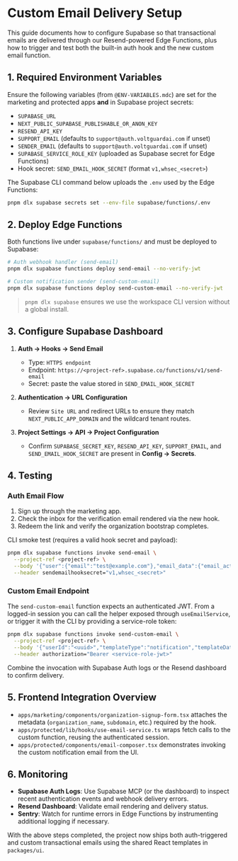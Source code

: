 # Custom Email Delivery Setup

This guide documents how to configure Supabase so that transactional emails
are delivered through our Resend-powered Edge Functions, plus how to trigger
and test both the built-in auth hook and the new custom email function.

## 1. Required Environment Variables

Ensure the following variables (from `@ENV-VARIABLES.mdc`) are set for the
marketing and protected apps **and** in Supabase project secrets:

- `SUPABASE_URL`
- `NEXT_PUBLIC_SUPABASE_PUBLISHABLE_OR_ANON_KEY`
- `RESEND_API_KEY`
- `SUPPORT_EMAIL` (defaults to `support@auth.voltguardai.com` if unset)
- `SENDER_EMAIL` (defaults to `support@auth.voltguardai.com` if unset)
- `SUPABASE_SERVICE_ROLE_KEY` (uploaded as Supabase secret for Edge Functions)
- Hook secret: `SEND_EMAIL_HOOK_SECRET` (format `v1,whsec_<secret>`)

The Supabase CLI command below uploads the `.env` used by the Edge Functions:

```bash
pnpm dlx supabase secrets set --env-file supabase/functions/.env
```

## 2. Deploy Edge Functions

Both functions live under `supabase/functions/` and must be deployed to
Supabase:

```bash
# Auth webhook handler (send-email)
pnpm dlx supabase functions deploy send-email --no-verify-jwt

# Custom notification sender (send-custom-email)
pnpm dlx supabase functions deploy send-custom-email --no-verify-jwt
```

> `pnpm dlx supabase` ensures we use the workspace CLI version without a
> global install.

## 3. Configure Supabase Dashboard

1. **Auth → Hooks → Send Email**
   - Type: `HTTPS endpoint`
   - Endpoint: `https://<project-ref>.supabase.co/functions/v1/send-email`
   - Secret: paste the value stored in `SEND_EMAIL_HOOK_SECRET`

2. **Authentication → URL Configuration**
   - Review `Site URL` and redirect URLs to ensure they match
     `NEXT_PUBLIC_APP_DOMAIN` and the wildcard tenant routes.

3. **Project Settings → API → Project Configuration**
   - Confirm `SUPABASE_SECRET_KEY`, `RESEND_API_KEY`, `SUPPORT_EMAIL`, and
     `SEND_EMAIL_HOOK_SECRET` are present in **Config → Secrets**.

## 4. Testing

### Auth Email Flow

1. Sign up through the marketing app.
2. Check the inbox for the verification email rendered via the new hook.
3. Redeem the link and verify the organization bootstrap completes.

CLI smoke test (requires a valid hook secret and payload):

```bash
pnpm dlx supabase functions invoke send-email \
  --project-ref <project-ref> \
  --body '{"user":{"email":"test@example.com"},"email_data":{"email_action_type":"signup","token":"123456","token_hash":"fakehash","redirect_to":"https://app.example.com"}}' \
  --header sendemailhooksecret="v1,whsec_<secret>"
```

### Custom Email Endpoint

The `send-custom-email` function expects an authenticated JWT. From a logged-in
session you can call the helper exposed through `useEmailService`, or trigger it
with the CLI by providing a service-role token:

```bash
pnpm dlx supabase functions invoke send-custom-email \
  --project-ref <project-ref> \
  --body '{"userId":"<uuid>","templateType":"notification","templateData":{"title":"Important Update","message":"New features are live!","actionUrl":"https://yourapp.com/dashboard","actionText":"View Dashboard"}}' \
  --header authorization="Bearer <service-role-jwt>"
```

Combine the invocation with Supabase Auth logs or the Resend dashboard to
confirm delivery.

## 5. Frontend Integration Overview

- `apps/marketing/components/organization-signup-form.tsx` attaches the metadata
  (`organization_name`, `subdomain`, etc.) required by the hook.
- `apps/protected/lib/hooks/use-email-service.ts` wraps fetch calls to the
  custom function, reusing the authenticated session.
- `apps/protected/components/email-composer.tsx` demonstrates invoking the
  custom notification email from the UI.

## 6. Monitoring

- **Supabase Auth Logs**: Use Supabase MCP (or the dashboard) to inspect recent
  authentication events and webhook delivery errors.
- **Resend Dashboard**: Validate email rendering and delivery status.
- **Sentry**: Watch for runtime errors in Edge Functions by instrumenting
  additional logging if necessary.

With the above steps completed, the project now ships both auth-triggered and
custom transactional emails using the shared React templates in `packages/ui`.
